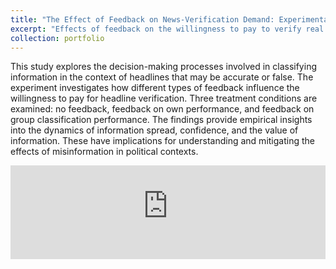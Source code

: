 ```yaml
---
title: "The Effect of Feedback on News-Verification Demand: Experimental Evidence (JMP)" 
excerpt: "Effects of feedback on the willingness to pay to verify real headlines."
collection: portfolio
---
```


This study explores the decision-making processes involved in classifying information in the context of headlines that may be accurate or false. 
The experiment investigates how different types of feedback influence the willingness to pay for headline verification. 
Three treatment conditions are examined: no feedback, feedback on own performance, and feedback on group classification performance.
The findings provide empirical insights into the dynamics of information spread, confidence, and the value of information. These have implications for understanding and mitigating the effects of misinformation in political contexts.

<embed src="https://dariotrujanoochoa.github.io/files/feedback_misinfo.pdf" type="application/pdf" width="100%" />
